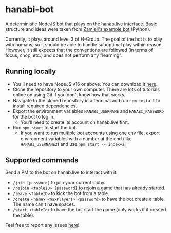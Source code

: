 # hanabi-bot
A deterministic NodeJS bot that plays on the [hanab.live](https://hanab.live/) interface. Basic structure and ideas were taken from [Zamiell's example bot](https://github.com/Zamiell/hanabi-live-bot) (Python).

Currently, it plays around level 3 of H-Group. The goal of the bot is to play with humans, so it should be able to handle suboptimal play within reason. However, it still expects that the conventions are followed (in terms of focus, chop, etc.) and does not perform any "learning".

## Running locally
- You'll need to have NodeJS v16 or above. You can download it [here](https://nodejs.org/en/download/).
- Clone the repository to your own computer. There are lots of tutorials online on using Git if you don't know how that works.
- Navigate to the cloned repository in a terminal and run `npm install` to install required dependencies.
- Export the environment variables `HANABI_USERNAME` and `HANABI_PASSWORD` for the bot to log in.
    - You'll need to create its account on hanab.live first.
- Run `npm start` to start the bot.
    - If you want to run multiple bot accounts using one env file, export environment variables with a number at the end (like `HANABI_USERNAME2`) and use `npm start -- index=2`.

## Supported commands
Send a PM to the bot on hanab.live to interact with it.
- `/join [password]` to join your current lobby.
- `/rejoin <tableID> [password]` to rejoin a game that has already started.
- `/leave <tableID>` to kick the bot from a table.
- `/create <name> <maxPlayers> <password>` to have the bot create a table. The name can't have spaces.
- `/start <tableId>` to have the bot start the game (only works if it created the table).

Feel free to report any issues [here](https://github.com/WillFlame14/hanabi-bot/issues)!
